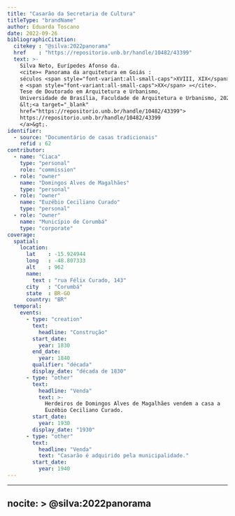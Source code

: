 ```yaml
---
title: "Casarão da Secretaria de Cultura"
titleType: "brandName"
author: Eduarda Toscano
date: 2022-09-26
bibliographicCitation:
  citekey : "@silva:2022panorama"
  href    : "https://repositorio.unb.br/handle/10482/43399"
  text: >-
    Silva Neto, Eurípedes Afonso da.
    <cite>« Panorama da arquitetura em Goiás :
    séculos <span style="font-variant:all-small-caps">XVIII, XIX</span>
    e <span style="font-variant:all-small-caps">XX</span> »</cite>.
    Tese de Doutorado em Arquitetura e Urbanismo,
    Universidade de Brasília, Faculdade de Arquitetura e Urbanismo, 2022.
    &lt;<a target="_blank"
    href="https://repositorio.unb.br/handle/10482/43399">
    https://repositorio.unb.br/handle/10482/43399
    </a>&gt;.
identifier:
  - source: "Documentário de casas tradicionais"
    refid : 62
contributor:
  - name: "Ciaca"
    type: "personal"
    role: "commission"
  - role: "owner"
    name: "Domingos Alves de Magalhães"
    type: "personal"
  - role: "owner"
    name: "Euzébio Ceciliano Curado"
    type: "personal"
  - role: "owner"
    name: "Município de Corumbá"
    type: "corporate"
coverage:
  spatial:
    location:
      lat    : -15.924944
      long   : -48.807333
      alt    : 962
      name:
        text : "rua Félix Curado, 143"
      city   : "Corumbá"
      state  : BR-GO
      country: "BR"
  temporal:
    events:
      - type: "creation"
        text:
          headline: "Construção"
        start_date:
          year: 1830
        end_date:
          year: 1840
        qualifier: "década"
        display_date: "década de 1830"
      - type: "other"
        text:
          headline: "Venda"
          text: >-
            Herdeiros de Domingos Alves de Magalhães vendem a casa a
            Euzébio Ceciliano Curado.
        start_date:
          year: 1930
        display_date: "1930"
      - type: "other"
        text:
          headline: "Venda"
          text: "Casarão é adquirido pela municipalidade."
        start_date:
          year: 1940
---
```


---
nocite: >
  @silva:2022panorama
---

